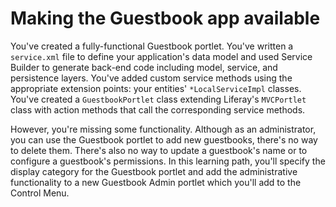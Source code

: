 # Making the Guestbook app available [](id=making-the-guestbook-app-available)

You've created a fully-functional Guestbook portlet. You've written a 
`service.xml` file to define your application's data model and used Service 
Builder to generate back-end code including model, service, and persistence 
layers. You've added custom service methods using the appropriate extension 
points: your entities' `*LocalServiceImpl` classes. You've created a
`GuestbookPortlet` class extending Liferay's `MVCPortlet` class with action
methods that call the corresponding service methods. 

However, you're missing some functionality. Although as an administrator, you
can use the Guestbook portlet to add new guestbooks, there's no way to delete 
them. There's also no way to update a guestbook's name or to configure a 
guestbook's permissions. In this learning path, you'll specify the display 
category for the Guestbook portlet and add the administrative functionality to a 
new Guestbook Admin portlet which you'll add to the Control Menu. 
